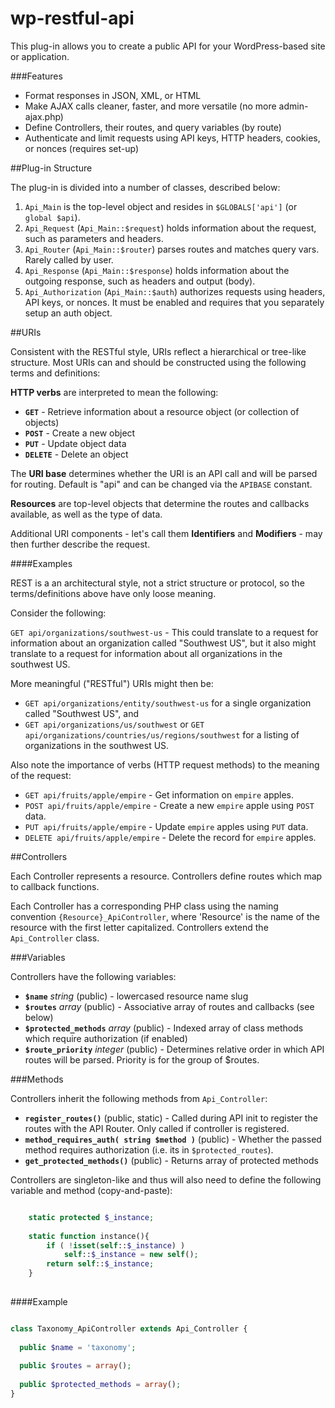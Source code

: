 wp-restful-api
==============

This plug-in allows you to create a public API for your WordPress-based site or application. 

###Features

 * Format responses in JSON, XML, or HTML
 * Make AJAX calls cleaner, faster, and more versatile (no more admin-ajax.php)
 * Define Controllers, their routes, and query variables (by route)
 * Authenticate and limit requests using API keys, HTTP headers, cookies, or nonces (requires set-up)


##Plug-in Structure

The plug-in is divided into a number of classes, described below:

1. `Api_Main` is the top-level object and resides in `$GLOBALS['api']` (or `global $api`).
2. `Api_Request` (`Api_Main::$request`) holds information about the request, such as parameters and headers.
3. `Api_Router` (`Api_Main::$router`) parses routes and matches query vars. Rarely called by user.
4. `Api_Response` (`Api_Main::$response`) holds information about the outgoing response, such as headers and output (body).
5. `Api_Authorization` (`Api_Main::$auth`) authorizes requests using headers, API keys, or nonces. It must be enabled and requires that you separately setup an auth object.


##URIs

Consistent with the RESTful style, URIs reflect a hierarchical or tree-like structure. Most URIs can and should be constructed using the following terms and definitions: 

**HTTP verbs** are interpreted to mean the following:

 * **`GET`** - Retrieve information about a resource object (or collection of objects)
 * **`POST`** - Create a new object
 * **`PUT`** - Update object data
 * **`DELETE`** - Delete an object

The **URI base** determines whether the URI is an API call and will be parsed for routing. Default is "api" and can be changed via the `APIBASE` constant.

**Resources** are top-level objects that determine the routes and callbacks available, as well as the type of data.

Additional URI components - let's call them **Identifiers** and **Modifiers** - may then further describe the request.


####Examples

REST is a an architectural style, not a strict structure or protocol, so the terms/definitions above have only loose meaning.

Consider the following:

`GET api/organizations/southwest-us` - This could translate to a request for information about an organization called "Southwest US", but it also might translate to a request for information about all organizations in the southwest US.  

More meaningful ("RESTful") URIs might then be:

 * `GET api/organizations/entity/southwest-us` for a single organization called "Southwest US", and
 * `GET api/organizations/us/southwest` or `GET api/organizations/countries/us/regions/southwest` for a listing of organizations in the southwest US.


Also note the importance of verbs (HTTP request methods) to the meaning of the request:

 * `GET api/fruits/apple/empire` - Get information on `empire` apples.
 * `POST api/fruits/apple/empire` - Create a new `empire` apple using `POST` data.
 * `PUT api/fruits/apple/empire` - Update `empire` apples using `PUT` data.
 * `DELETE api/fruits/apple/empire` - Delete the record for `empire` apples.


##Controllers

Each Controller represents a resource. Controllers define routes which map to callback functions.

Each Controller has a corresponding PHP class using the naming convention `{Resource}_ApiController`, where 'Resource' is the name of the resource with the first letter capitalized. Controllers extend the `Api_Controller` class.


###Variables

Controllers have the following variables:

 * **`$name`** _string_ (public) - lowercased resource name slug
 * **`$routes`** _array_ (public) - Associative array of routes and callbacks (see below)
 * **`$protected_methods`** _array_ (public) - Indexed array of class methods which require authorization (if enabled)
 * **`$route_priority`** _integer_ (public) - Determines relative order in which API routes will be parsed. Priority is for the group of $routes.


###Methods

Controllers inherit the following methods from `Api_Controller`:

 * **`register_routes()`** (public, static) - Called during API init to register the routes with the API Router. Only called if controller is registered.
 * **`method_requires_auth( string $method )`** (public) - Whether the passed method requires authorization (i.e. its in `$protected_routes`).
 * **`get_protected_methods()`** (public) - Returns array of protected methods

Controllers are singleton-like and thus will also need to define the following variable and method (copy-and-paste):

```php

	static protected $_instance;
		
	static function instance(){
		if ( !isset(self::$_instance) )
			self::$_instance = new self();
		return self::$_instance;
	}
	
```


####Example

```php

class Taxonomy_ApiController extends Api_Controller {
  
  public $name = 'taxonomy';
  
  public $routes = array();
  
  public $protected_methods = array();
}

```

